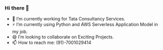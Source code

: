 ### Hi there 👋

<!--
**pranabsarkar/pranabsarkar** is a ✨ _special_ ✨ repository because its `README.md` (this file) appears on your GitHub profile.

Here are some ideas to get you started:
- 🤔 I’m looking for help with ...
- 😄 Pronouns: ...
- - 💬 Ask me about ...
-->

- 🔭 I’m currently working for Tata Consultancy Services.
- ⚡ I’m currently using Python and AWS Serverless Application Model in my job.
- 😄 I’m looking to collaborate on Exciting Projects.
- 📫 How to reach me: (91)-7001029414

